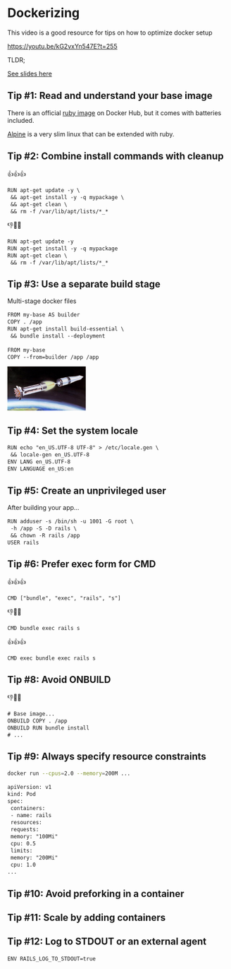 # Dockerizing

This video is a good resource for tips on how to optimize docker setup

https://youtu.be/kG2vxYn547E?t=255 

TLDR;

[See slides here](https://speakerd.s3.amazonaws.com/presentations/55d8979b402d43f4a5a99cce56273579/containers.pdf)

## Tip #1: Read and understand your base image

There is an official [ruby image](https://hub.docker.com/_/ruby) on Docker Hub, but it comes with batteries included. 

[Alpine](https://hub.docker.com/_/alpine) is a very slim linux that can be extended with ruby.

## Tip #2: Combine install commands with cleanup

👍👍👍
```Docker
RUN apt-get update -y \
 && apt-get install -y -q mypackage \
 && apt-get clean \
 && rm -f /var/lib/apt/lists/*_* 
```

👎🤨😔
```Docker
RUN apt-get update -y
RUN apt-get install -y -q mypackage
RUN apt-get clean \
 && rm -f /var/lib/apt/lists/*_* 
```

## Tip #3: Use a separate build stage

Multi-stage docker files

```Docker
FROM my-base AS builder
COPY . /app
RUN apt-get install build-essential \
 && bundle install --deployment

FROM my-base
COPY --from=builder /app /app
```

<img src="multi-stage-docker-files.png" alt="Multi-stage docker files" height="100">

## Tip #4: Set the system locale

```Docker
RUN echo "en_US.UTF-8 UTF-8" > /etc/locale.gen \
 && locale-gen en_US.UTF-8
ENV LANG en_US.UTF-8
ENV LANGUAGE en_US:en 
```

## Tip #5: Create an unprivileged user

After building your app...

```Docker
RUN adduser -s /bin/sh -u 1001 -G root \
 -h /app -S -D rails \
 && chown -R rails /app
USER rails 
```

## Tip #6: Prefer exec form for CMD

👍👍👍
```Docker
CMD ["bundle", "exec", "rails", "s"]
```

👎🤨😔
```Docker
CMD bundle exec rails s
```

👍👍👍
```Docker
CMD exec bundle exec rails s
```

## Tip #8: Avoid ONBUILD

👎🤨😔
```Docker
# Base image...
ONBUILD COPY . /app
ONBUILD RUN bundle install
# ...
```

## Tip #9: Always specify resource constraints

```bash
docker run --cpus=2.0 --memory=200M ...
```

```docker-compose
apiVersion: v1
kind: Pod
spec:
 containers:
 - name: rails
 resources:
 requests:
 memory: "100Mi"
 cpu: 0.5
 limits:
 memory: "200Mi"
 cpu: 1.0
...
```

## Tip #10: Avoid preforking in a container

## Tip #11: Scale by adding containers

## Tip #12: Log to STDOUT or an external agent

```
ENV RAILS_LOG_TO_STDOUT=true
```
